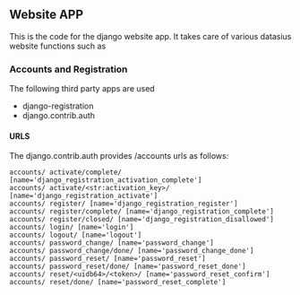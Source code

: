 ## Website APP

This is the code for the django website app. It takes care of various datasius
website functions such as 

### Accounts and Registration

The following third party apps are used

* django-registration
* django.contrib.auth

#### URLS 

The django.contrib.auth provides /accounts urls as follows:

```
accounts/ activate/complete/ [name='django_registration_activation_complete']
accounts/ activate/<str:activation_key>/ [name='django_registration_activate']
accounts/ register/ [name='django_registration_register']
accounts/ register/complete/ [name='django_registration_complete']
accounts/ register/closed/ [name='django_registration_disallowed']
accounts/ login/ [name='login']
accounts/ logout/ [name='logout']
accounts/ password_change/ [name='password_change']
accounts/ password_change/done/ [name='password_change_done']
accounts/ password_reset/ [name='password_reset']
accounts/ password_reset/done/ [name='password_reset_done']
accounts/ reset/<uidb64>/<token>/ [name='password_reset_confirm']
accounts/ reset/done/ [name='password_reset_complete']
```